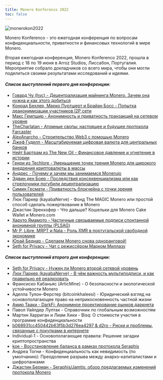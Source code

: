 ```yaml
---
title: Monero Konferenco 2022
toc: false
---
```


![monerokon2022](/img/logs/monerokon2022.png)

Monero Konferenco - это ежегодная конференция по вопросам конфиденциальности, приватности и финансовых технологий в мире Monero.

Вторая ежегодная конференция, Monero Konferenco 2022, прошла в период с 18 по 19 июня в Arroz Studios, Лиссабон, Португалия. Мероприятие собрало докладчиков со всего мира, чтобы они могли поделиться своими результатами исследований и идеями.

#### _**Список выступлений первого дня конференции:**_
- [Говард Чу (hyc) - Децентрализация майнинга Monero. Зачем она нужна и как этого добиться](/logs/konferenco-2022/01-howard-chu-hyc-decentralizing-monero-mining-how-and-why-ru-raw/)
- [Конрад Бехлер, Марко Пуртшерт и Брайан Босс - Попытка деанонимизации участников I2P сети](/logs/konferenco-2022/02-konrad-baechler-marco-purtschert-and-brian-boss-trying-to-de-anonymize-i2p-network-participants-ru-raw/)
- [Макс Гемпшир - Анонимность и приватность транзакций на сетевом уровне](/logs/konferenco-2022/03-max-hampshire-network-level-anonymity-and-transaction-privacy-ru-raw/)
- [TheCharlatan - Атомные свопы: настоящее и будущее протокола Farcaster](/logs/konferenco-2022/04-thecharlatan-atomic-swaps-present-and-future-of-the-farcaster-protocol-ru-raw/)
- [AlexAnarcho - Cтроительство Web3 с помощью Monero](/logs/konferenco-2022/05-alexanarcho-building-web3-with-monero-ru-raw/)
- [Джеф Гуделл - Масштабируемая цифровая валюта для центральных банков](/logs/konferenco-2022/06-geoff-goodell-scalable-digital-currency-for-central-banks-ru-raw/)
- [Нейт Бартрам из The New Oil - Финансовое давление и угнетение в истории](/logs/konferenco-2022/07-nathan-financial-oppression-throughout-history-ru-raw/)
- [Генри из Techlore - Уменьшение точек трения Monero для широкого внедрения криптовалюты в массы](/logs/konferenco-2022/08-henry-reducing-monero-friction-points-for-rapid-widespread-adoption-ru-raw/)
- [Андрес - Почему и зачем мы занимаемся Monerujo](/logs/konferenco-2022/09-andres-why-we-monerujo-ru-raw/)
- [Эдвин ден Боер - Последствия консеквенциализма или как стрелочники погубили децентрализацию](/logs/konferenco-2022/10-edwin-den-boer-consequences-of-consequentialism-how-trolley-switchers-derailed-decentralization-ru-raw/)
- [Симин Гесмати - Приватность блокчейна с точки зрения пользователей](/logs/konferenco-2022/11-simin-ghesmati-user-perceived-privacy-in-blockchain-ru-raw/)
- Люк Паркер (kayabaNerve) - Фонд The MAGIC Monero или простой способ сделать пожертвование в Monero
- Джастин Эренхофер - Что дальше? Кошельки для Monero Cake Wallet и Monero.com
- [Харуто Ямамото - Частичные связываемые подписи спонтанной анонимной группы (PLSAG)](/logs/konferenco-2022/14-haruto-yamamoto-partial-linkable-spontaneous-anonymous-group-plsag-ru-raw/)
- [Mr P, Libre, MRPT и Nala - Роль XMR в португальской свободной экономике](/logs/konferenco-2022/15-mr-p-libre-mrpt-and-nala-the-role-of-xmr-in-portuguese-freedom-based-economies-ru-raw/)
- [Юрай Беднар - Сделаем Monero снова одноранговой!](/logs/konferenco-2022/16-juraj-bednar-make-monero-peer-to-peer-again-ru-raw/)
- [Seth for Privacy - Чат с режиссёром Марком Миллазу](/logs/konferenco-2022/17-seth-for-privacy-fireside-chat-with-director-marc-meillassoux-ru-raw/)

#### _**Список выступлений второго дня конференции:**_
- [Seth for Privacy - Нужен ли Monero второй сетевой уровень](/logs/konferenco-2022/18-seth-for-privacy-the-need-for-a-layer-two-network-in-monero-ru-raw/)
- [Люк Паркер (kayabaNerve) - В чём важность мультиподписи, и как правильно её реализовать](/logs/konferenco-2022/19-luke-parker-kayabanerve-why-multisig-is-important-and-how-to-do-it-right-ru-raw/)
- Франсиско Кабаньяс (ArticMine) - О безопасности и экологической устойчивости Monero
- Аделла Тулон-Ферстер (bitcoinkhaleesi) - Юридический взгляд на основополагающее право на неприкосновенность частной жизни
- [Амир Тааки - DarkFi: Анонимное проектирование рынков даркнета](/logs/konferenco-2022/21-amir-taaki-darkfi-anonymous-engineering-for-dank-net-markets-ru-raw)
- Павол Уайлдер Луптак - Справочник по глобальным возможностям
- Мартин Харриган и Лиам Хики - Bisq: О стоимости участия в программе конфиденциальности
- [b068931cc450442b63f5b3d276ea4297 & d2ro - Риски и проблемы, связанные с покупками в интернете](/logs/konferenco-2022/25-b068931cc450442b63f5b3d276ea4297-d2ro-risks-and-problems-when-shopping-on-the-internet-ru-raw/)
- Individual-1 - Основополагающие правила: Решение загадки криптопространства
- [koe - Восстановление баланса в рамках протокола Seraphis](/logs/konferenco-2022/27-koe-seraphis-balance-recovery-ru-raw/)
- Андреа Тогни - Конфиденциальность как невидимость (по умолчанию): Преодоление разрыва между анархо-капиталистами и шифропанками
- [Джастин Берман - Seraphis/Jamtis: обзор предлагаемых изменений протокола Monero](/logs/konferenco-2022/29-justin-berman-seraphis-jamtis-feature-overview-of-the-proposed-upgrade-to-monero-ru-raw/)
